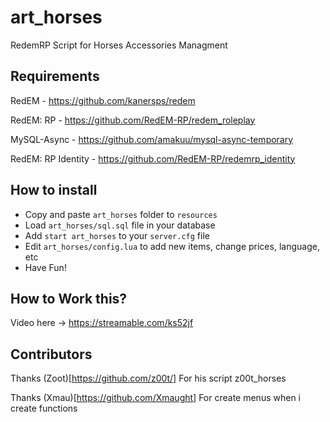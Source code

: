 # art_horses
RedemRP Script for Horses Accessories Managment

## Requirements
RedEM - https://github.com/kanersps/redem

RedEM: RP - https://github.com/RedEM-RP/redem_roleplay

MySQL-Async - https://github.com/amakuu/mysql-async-temporary

RedEM: RP Identity - https://github.com/RedEM-RP/redemrp_identity

## How to install

* Copy and paste ```art_horses``` folder to ```resources```
* Load ```art_horses/sql.sql``` file in your database
* Add ```start art_horses``` to your ```server.cfg``` file
* Edit ```art_horses/config.lua``` to add new items, change prices, language, etc
* Have Fun!

## How to Work this?
Video here -> https://streamable.com/ks52jf

## Contributors
Thanks (Zoot)[https://github.com/z00t/] For his script z00t_horses

Thanks (Xmau)[https://github.com/Xmaught] For create menus when i create functions
